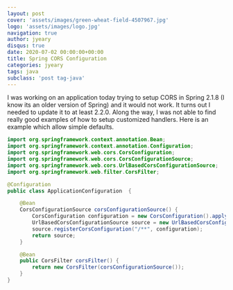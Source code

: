 ```yaml
---
layout: post
cover: 'assets/images/green-wheat-field-4507967.jpg'
logo: 'assets/images/logo.jpg'
navigation: true
author: jyeary
disqus: true
date: 2020-07-02 00:00:00+00:00
title: Spring CORS Configuration
categories: jyeary
tags: java
subclass: 'post tag-java'
---
```

I was working on an application today trying to setup CORS in Spring 2.1.8 (I know its an older version of Spring) and it would not work. It turns out I needed to update it to at least 2.2.0. Along the way, I was not able to find really good examples of how to setup customized handlers. Here is an example which allow simple defaults.

```java
import org.springframework.context.annotation.Bean;
import org.springframework.context.annotation.Configuration;
import org.springframework.web.cors.CorsConfiguration;
import org.springframework.web.cors.CorsConfigurationSource;
import org.springframework.web.cors.UrlBasedCorsConfigurationSource;
import org.springframework.web.filter.CorsFilter;

@Configuration
public class ApplicationConfiguration  {

    @Bean
    CorsConfigurationSource corsConfigurationSource() {
        CorsConfiguration configuration = new CorsConfiguration().applyPermitDefaultValues();
        UrlBasedCorsConfigurationSource source = new UrlBasedCorsConfigurationSource();
        source.registerCorsConfiguration("/**", configuration);
        return source;
    }

    @Bean
    public CorsFilter corsFilter() {
        return new CorsFilter(corsConfigurationSource());
    }
}
```